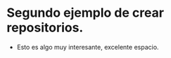 <h1> Segundo ejemplo de crear repositorios. </h1>

- Esto es algo muy interesante, excelente espacio. 
